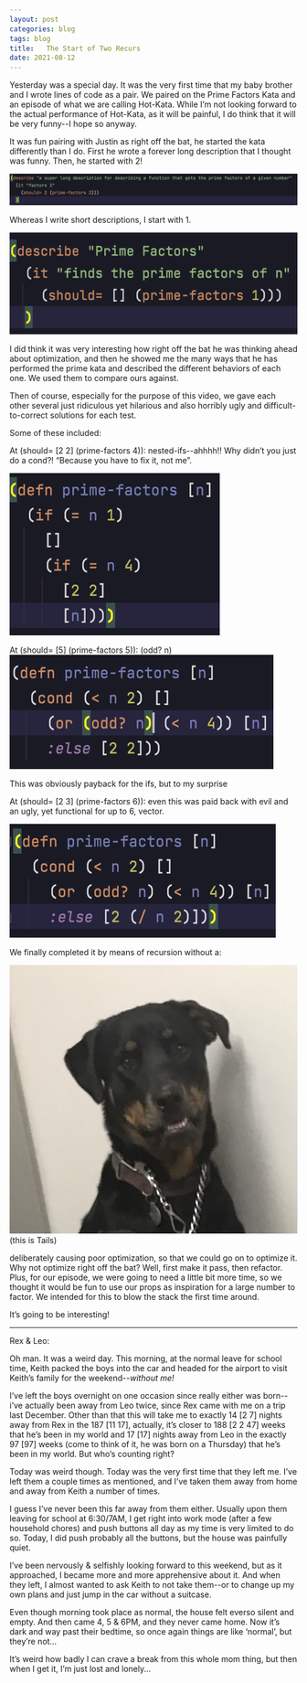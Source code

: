 ```yaml
---
layout: post  
categories: blog  
tags: blog  
title:   The Start of Two Recurs
date: 2021-08-12
---
```


Yesterday was a special day.  It was the very first time that my baby brother and I wrote lines of code as a pair.  We paired on the Prime Factors Kata and an episode of what we are calling Hot-Kata.  While I’m not looking forward to the actual performance of Hot-Kata, as it will be painful, I do think that it will be very funny--I hope so anyway.

It was fun pairing with Justin as right off the bat, he started the kata differently than I do.  First he wrote a forever long description that I thought was funny.  Then, he started with 2!

![Justin starts with 2!](https://raw.githubusercontent.com/maniginam/maniginam.github.io/master/_posts/blog/2021-08-12/img/01.png)

Whereas I write short descriptions, I start with 1.

![Gina starts with 1](https://raw.githubusercontent.com/maniginam/maniginam.github.io/master/_posts/blog/2021-08-12/img/02.png)

I did think it was very interesting how right off the bat he was thinking ahead about optimization, and then he showed me the many ways that he has performed the prime kata and described the different behaviors of each one.  We used them to compare ours against.

Then of course, especially for the purpose of this video, we gave each other several just ridiculous yet hilarious and also horribly ugly and difficult-to-correct solutions for each test.

Some of these included:

At (should= [2 2] (prime-factors 4)): nested-ifs--ahhhh!!  Why didn’t you just do a cond?!  “Because you have to fix it, not me”.

![nested-ifs](https://raw.githubusercontent.com/maniginam/maniginam.github.io/master/_posts/blog/2021-08-12/img/03.png)

At (should= [5] (prime-factors 5)): (odd? n)
  ![(odd? n)](https://raw.githubusercontent.com/maniginam/maniginam.github.io/master/_posts/blog/2021-08-12/img/04.png)


This was obviously payback for the ifs, but to my surprise

At (should= [2 3] (prime-factors 6)):  even this was paid back with evil and an ugly, yet functional for up to 6, vector.

![[n (/ n 2)]](https://raw.githubusercontent.com/maniginam/maniginam.github.io/master/_posts/blog/2021-08-12/img/05.png)

We finally completed it by means of recursion without a:

![Tails!](https://raw.githubusercontent.com/maniginam/maniginam.github.io/master/_posts/blog/2021-08-12/img/06.jpeg#thumbnail)
(this is Tails)

deliberately causing poor optimization, so that we could go on to optimize it.  Why not optimize right off the bat?  Well, first make it pass, then refactor.  Plus, for our episode, we were going to need a little bit more time, so we thought it would be fun to use our props as inspiration for a large number to factor.  We intended for this to blow the stack the first time around.

It’s going to be interesting!


---

Rex & Leo:

Oh man.  It was a weird day.  This morning, at the normal leave for school time, Keith packed the boys into the car and headed for the airport to visit Keith’s family for the weekend--*without me!*

I’ve left the boys overnight on one occasion since really either was born--i’ve actually been away from Leo twice, since Rex came with me on a trip last December.  Other than that this will take me to exactly 14 [2 7] nights away from Rex in the 187 [11 17], actually, it’s closer to 188 [2 2 47] weeks that he’s been in my world and 17 [17] nights away from Leo in the exactly 97 [97] weeks (come to think of it, he was born on a Thursday) that he’s been in my world.  But who’s counting right?

Today was weird though.  Today was the very first time that they left me.  I’ve left them a couple times as mentioned, and I’ve taken them away from home and away from Keith a number of times.

I guess I’ve never been this far away from them either.  Usually upon them leaving for school at 6:30/7AM, I get right into work mode (after a few household chores) and push buttons all day as my time is very limited to do so.  Today, I did push probably all the buttons, but the house was painfully quiet.

I’ve been nervously & selfishly looking forward to this weekend, but as it approached, I became more and more apprehensive about it.  And when they left, I almost wanted to ask Keith to not take them--or to change up my own plans and just jump in the car without a suitcase.

Even though morning took place as normal, the house felt everso silent and empty.  And then came 4, 5 & 6PM, and they never came home.  Now it’s dark and way past their bedtime, so once again things are like ‘normal’, but they’re not…

It’s weird how badly I can crave a break from this whole mom thing, but then when I get it, I’m just lost and lonely...

